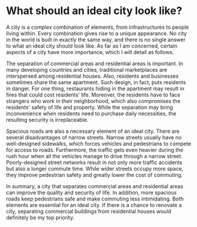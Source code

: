 # What should an ideal city look like?

A city is a complex combination of elements, from infrastructures to people living within. Every combination gives rise to a unique appearance. No city in the world is built in exactly the same way, and there is no single answer to what an ideal city should look like. As far as I am concerned, certain aspects of a city have more importance, which I will detail as follows.

The separation of commercial areas and residential areas is important. In many developing countries and cities, traditional marketplaces are interspersed among residential houses. Also, residents and businesses sometimes share the same apartment. Such design, in fact, puts residents in danger. For one thing, restaurants hiding in the apartment may result in fires that could cost residents' life. Moreover, the residents have to face strangers who work in their neighborhood, which also compromises the residents' safety of life and property. While the separation may bring inconvenience when residents need to purchase daily necessities, the resulting security is irreplaceable.

Spacious roads are also a necessary element of an ideal city. There are several disadvantages of narrow streets. Narrow streets usually have no well-designed sidewalks, which forces vehicles and pedestrians to compete for access to roads. Furthermore, the traffic gets even heavier during the rush hour when all the vehicles manage to drive through a narrow street. Poorly-designed street networks result in not only more traffic accidents but also a longer commute time. While wider streets occupy more space, they improve pedestrian safety and greatly lower the cost of commuting.

In summary, a city that separates commercial areas and residential areas can improve the quality and security of life. In addition, more spacious roads keep pedestrians safe and make commuting less intimidating. Both elements are essential for an ideal city. If there is a chance to renovate a city, separating commercial buildings from residential houses would definitely be my top priority.

